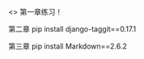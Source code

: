 <<django by example>> 第一章练习！

第二章
pip install django-taggit==0.17.1

第三章
pip install Markdown==2.6.2